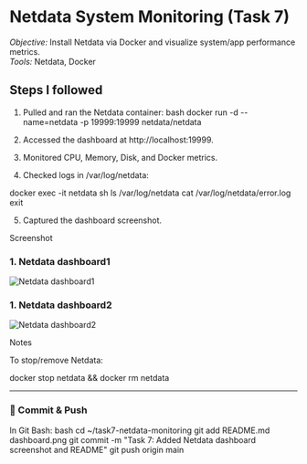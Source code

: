 # Netdata System Monitoring (Task 7)

*Objective:* Install Netdata via Docker and visualize system/app performance metrics.  
*Tools:* Netdata, Docker

## Steps I followed
1. Pulled and ran the Netdata container:
   bash
   docker run -d --name=netdata -p 19999:19999 netdata/netdata

2. Accessed the dashboard at http://localhost:19999.


3. Monitored CPU, Memory, Disk, and Docker metrics.


4. Checked logs in /var/log/netdata:

docker exec -it netdata sh
ls /var/log/netdata
cat /var/log/netdata/error.log
exit


5. Captured the dashboard screenshot.



Screenshot
### 1. Netdata dashboard1
![Netdata dashboard1](Screenshot1-dashboard1.png)
### 1. Netdata dashboard2
![Netdata dashboard2](Screenshot1-dashboard2.png)



Notes

To stop/remove Netdata:

docker stop netdata && docker rm netdata


---

### **⿣ Commit & Push**
In Git Bash:
bash
cd ~/task7-netdata-monitoring
git add README.md dashboard.png
git commit -m "Task 7: Added Netdata dashboard screenshot and README"
git push origin main
